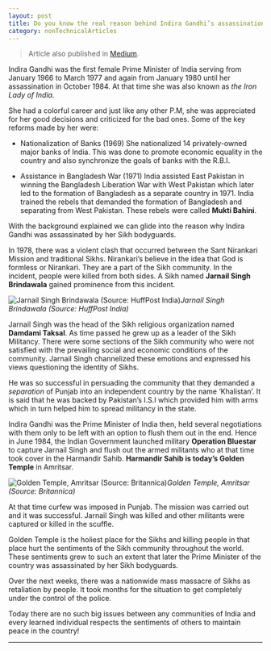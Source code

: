 ```yaml
---
layout: post 
title: Do you know the real reason behind Indira Gandhi’s assassination?
category: nonTechnicalArticles
---
```


> Article also published in [Medium](https://surajsv.medium.com/).

Indira Gandhi was the first female Prime Minister of India serving from January 1966 to March 1977 and again from January 1980 until her assassination in October 1984. At that time she was also known as *the Iron Lady of India.*

She had a colorful career and just like any other P.M, she was appreciated for her good decisions and criticized for the bad ones. Some of the key reforms made by her were:

* Nationalization of Banks (1969)
She nationalized 14 privately-owned major banks of India. This was done to promote economic equality in the country and also synchronize the goals of banks with the R.B.I.

* Assistance in Bangladesh War (1971)
India assisted East Pakistan in winning the Bangladesh Liberation War with West Pakistan which later led to the formation of Bangladesh as a separate country in 1971. India trained the rebels that demanded the formation of Bangladesh and separating from West Pakistan. These rebels were called **Mukti Bahini**.

With the background explained we can glide into the reason why Indira Gandhi was assassinated by her Sikh bodyguards.

In 1978, there was a violent clash that occurred between the Sant Nirankari Mission and traditional Sikhs. Nirankari’s believe in the idea that God is formless or Nirankari. They are a part of the Sikh community. In the incident, people were killed from both sides. A Sikh named **Jarnail Singh Brindawala** gained prominence from this incident.

![Jarnail Singh Brindawala (Source: HuffPost India)](https://cdn-images-1.medium.com/max/2000/1*A9n765EFl6hMWLDnpzY6iQ.jpeg)*Jarnail Singh Brindawala (Source: HuffPost India)*

Jarnail Singh was the head of the Sikh religious organization named **Damdami Taksal**. As time passed he grew up as a leader of the Sikh Militancy. There were some sections of the Sikh community who were not satisfied with the prevailing social and economic conditions of the community. Jarnail Singh channelized these emotions and expressed his views questioning the identity of Sikhs.

He was so successful in persuading the community that they demanded a *separation* of Punjab into an independent country by the name ‘Khalistan’. It is said that he was backed by Pakistan’s I.S.I which provided him with arms which in turn helped him to spread militancy in the state.

Indira Gandhi was the Prime Minister of India then, held several negotiations with them only to be left with an option to flush them out in the end. Hence in June 1984, the Indian Government launched military **Operation Bluestar** to capture Jarnail Singh and flush out the armed militants who at that time took cover in the Harmandir Sahib. **Harmandir Sahib is today’s Golden Temple** in Amritsar.

![Golden Temple, Amritsar (Source: Britannica)](https://cdn-images-1.medium.com/max/3200/1*KOiGJN9aVRyL7noIv5fADg.jpeg)*Golden Temple, Amritsar (Source: Britannica)*

At that time curfew was imposed in Punjab. The mission was carried out and it was successful. Jarnail Singh was killed and other militants were captured or killed in the scuffle.

Golden Temple is the holiest place for the Sikhs and killing people in that place hurt the sentiments of the Sikh community throughout the world. These sentiments grew to such an extent that later the Prime Minister of the country was assassinated by her Sikh bodyguards.

Over the next weeks, there was a nationwide mass massacre of Sikhs as retaliation by people. It took months for the situation to get completely under the control of the police.

Today there are no such big issues between any communities of India and every learned individual respects the sentiments of others to maintain peace in the country!

----------------
